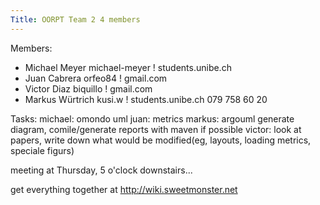 ```yaml
---
Title: OORPT Team 2 4 members
---
```


Members:

-  Michael Meyer michael-meyer ! students.unibe.ch
-  Juan Cabrera orfeo84 ! gmail.com
-  Victor Diaz biquillo ! gmail.com
-  Markus Würtrich kusi.w ! students.unibe.ch 079 758 60 20

Tasks:
michael: omondo uml
juan: metrics
markus: argouml generate diagram, comile/generate reports with maven if possible
victor: look at papers, write down what would be modified(eg, layouts, loading metrics, speciale figurs)

meeting at Thursday, 5 o'clock downstairs...

get everything together at http://wiki.sweetmonster.net
